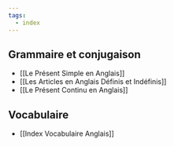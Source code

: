 ```yaml
---
tags:
  - index
---
```


## Grammaire et conjugaison
- [[Le Présent Simple en Anglais]]
- [[Les Articles en Anglais Définis et Indéfinis]]
- [[Le Présent Continu en Anglais]]

## Vocabulaire
- [[Index Vocabulaire Anglais]]